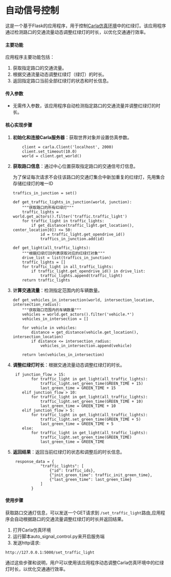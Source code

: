 # 自动信号控制

这是一个基于Flask的应用程序，用于控制[Carla仿真环境](https://pan.baidu.com/s/15T1hGoWJ70tVmsTX7-zcSw?pwd=hutb)中的红绿灯。该应用程序通过检测路口的交通流量动态调整红绿灯的时长，以优化交通通行效率。

#### 主要功能

应用程序主要功能包括：

1. 获取指定路口的交通流量。
2. 根据交通流量动态调整红绿灯（绿灯）的时长。
3. 返回指定路口当前全部红绿灯的状态和时长信息。

#### 传入参数

- 无需传入参数，该应用程序自动检测指定路口的交通流量并调整红绿灯的时长。

#### 核心实现步骤

1. **初始化和连接Carla服务器**：获取世界对象并设置仿真参数。

   ```
       client = carla.Client('localhost', 2000)
       client.set_timeout(10.0)
       world = client.get_world()
   ```

2. **获取路口信息**：通过中心位置获取指定路口的交通信号灯信息。

   为了保证每次请求不会往该路口的交通灯集合中新加重复的红绿灯，先用集合存储红绿灯的唯一ID

   ```
   traffics_in_junction = set()
   ```

   ```
   def get_traffic_lights_in_junction(world, junction):
       """获取路口的所有红绿灯"""
       traffic_lights = world.get_actors().filter('traffic.traffic_light')
       for traffic_light in traffic_lights:
           if get_distance(traffic_light.get_location(), center_location[0]) <= 50:
               id = traffic_light.get_opendrive_id()
               traffics_in_junction.add(id)
   ```

   ```
   def get_light(all_traffic_lights):
       """根据红绿灯ID列表获取对应的红绿灯对象"""
       drive_list = list(traffics_in_junction)
       traffic_lights = []
       for traffic_light in all_traffic_lights:
           if traffic_light.get_opendrive_id() in drive_list:
               traffic_lights.append(traffic_light)
       return traffic_lights
   ```

3. **计算交通流量**：检测指定范围内的车辆数量。

   ```
   def get_vehicles_in_intersection(world, intersection_location, intersection_radius):
       """获取路口范围内的车辆数量"""
       vehicles = world.get_actors().filter('vehicle.*')
       vehicles_in_intersection = []

       for vehicle in vehicles:
           distance = get_distance(vehicle.get_location(), intersection_location)
           if distance <= intersection_radius:
               vehicles_in_intersection.append(vehicle)

       return len(vehicles_in_intersection)
   ```

4. **调整红绿灯时长**：根据交通流量动态调整红绿灯的时长。

   ```
    if junction_flow > 15:
           for traffic_light in get_light(all_traffic_lights):
               traffic_light.set_green_time(GREEN_TIME + 15)
               last_green_time = GREEN_TIME + 15
       elif junction_flow > 10:
           for traffic_light in get_light(all_traffic_lights):
               traffic_light.set_green_time(GREEN_TIME + 10)
               last_green_time = GREEN_TIME + 10
       elif junction_flow > 5:
           for traffic_light in get_light(all_traffic_lights):
               traffic_light.set_green_time(GREEN_TIME + 5)
               last_green_time = GREEN_TIME + 5
       else:
           for traffic_light in get_light(all_traffic_lights):
               traffic_light.set_green_time(GREEN_TIME)
               last_green_time = GREEN_TIME

   ```

5. **返回结果**：返回当前红绿灯的状态和调整后的时长信息。

   ```
    response_data = {
               "traffic_lights": [
                   {"id": traffic_ids},
                   {"init_green_time": traffic_init_green_time},
                   {"last_green_time": last_green_time}
               ]
           }

   ```

#### 使用步骤

获取路口交通灯信息，可以发送一个GET请求到 `/set_traffic_light`路由,应用程序会自动根据路口的交通流量调整红绿灯的时长并返回结果。

1. 打开Carla仿真环境
2. 运行脚本auto_signal_control.py来开启服务端
3. 发送http请求:

```
http://127.0.0.1:5000/set_traffic_light
```

通过这些步骤和说明，用户可以使用该应用程序动态调整Carla仿真环境中的红绿灯时长，以优化交通通行效率。